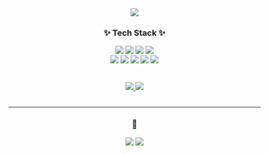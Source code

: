 <div align="center">
  <img src="https://github.com/user-attachments/assets/ba1a23e0-a210-4c17-9815-c08a2ef72667" />
</div>

<div align="center">
  <h3>✨ Tech Stack ✨</h3>
  <img src="https://img.shields.io/badge/java-007396?style=for-the-badge&logo=OpenJDK&logoColor=white">
  <img src="https://img.shields.io/badge/Spring-6DB33F?style=for-the-badge&logo=Spring&logoColor=white">
  <img src="https://img.shields.io/badge/springboot-6DB33F?style=for-the-badge&logo=springboot&logoColor=white">
  <img src="https://img.shields.io/badge/Thymeleaf-005F0F?style=for-the-badge&logo=Thymeleaf&logoColor=white">
  <br />
  <img src="https://img.shields.io/badge/MySQL-4479A1?style=for-the-badge&logo=MySQL&logoColor=white">
  <img src="https://img.shields.io/badge/Amazon%20EC2-FF9900?style=for-the-badge&logo=Amazon%20EC2&logoColor=white">
  <img src="https://img.shields.io/badge/Python-3776AB?style=for-the-badge&logo=Python&logoColor=white">
  <img src="https://img.shields.io/badge/Flutter-02569B?style=for-the-badge&logo=Flutter&logoColor=white">
  <img src="https://img.shields.io/badge/Git-F05032?style=for-the-badge&logo=Git&logoColor=white">
</div>

<br />
<br />

<div align="center">
  <a href="https://github.com/chcch529">
    <img src="https://github-readme-stats.vercel.app/api/top-langs/?username=chcch529&exclude_repo=dkssud8150.github.io&layout=compact&theme=basic" />
  </a>
  <a href="https://solved.ac/juold">
    <img src="http://mazassumnida.wtf/api/v2/generate_badge?boj=juold" />
  </a>
</div>
<br />

---

<div align="center">
  <h3>🔗</h3>
    <a href="https://velog.io/@chcch529"><img src="https://img.shields.io/badge/Velog-3DDC84?style=flat-square&logo=Blogger&logoColor=white"/></a>
    <img src="https://img.shields.io/badge/juold0568@gmail.com-EA4335?style=flat-square&logo=gmail&logoColor=white" />
</div>


<!--
**chcch529/chcch529** is a ✨ _special_ ✨ repository because its `README.md` (this file) appears on your GitHub profile.

Here are some ideas to get you started:

- 🔭 I’m currently working on ...
- 🌱 I’m currently learning ...
- 👯 I’m looking to collaborate on ...
- 🤔 I’m looking for help with ...
- 💬 Ask me about ...
- 📫 How to reach me: ...
- 😄 Pronouns: ...
- ⚡ Fun fact: ...
-->
